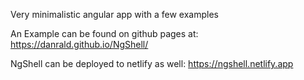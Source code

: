 Very minimalistic angular app with a few examples

An Example can be found on github pages at:  https://danrald.github.io/NgShell/ 

NgShell can be deployed to netlify as well: https://ngshell.netlify.app
